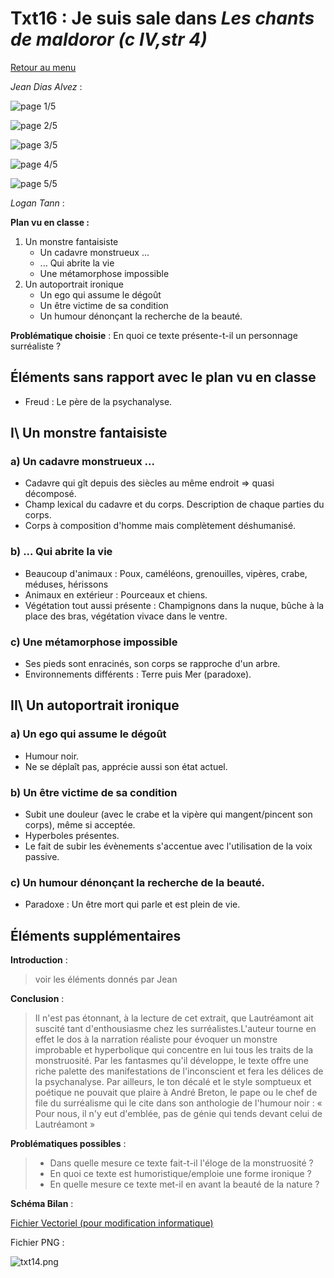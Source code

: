 # Txt16 : Je suis sale dans *Les chants de maldoror (c IV,str 4)*

[Retour au menu](../)

*Jean Dias Alvez* :

![page 1/5](txt16_1.jpg)

![page 2/5](txt16_2.jpg)

![page 3/5](txt16_3.jpg)

![page 4/5](txt16_4.jpg)

![page 5/5](txt16_5.jpg)



*Logan Tann* :



**Plan vu en classe :**

1. Un monstre fantaisiste
   * Un cadavre monstrueux ...
   * ... Qui abrite la vie
   * Une métamorphose impossible
2. Un autoportrait ironique
   * Un ego qui assume le dégoût
   * Un être victime de sa condition
   * Un humour dénonçant la recherche de la beauté.

__Problématique choisie__ : En quoi ce texte présente-t-il un personnage surréaliste ?



## Éléments sans rapport avec le plan vu en classe

* Freud : Le père de la psychanalyse.


## I\ Un monstre fantaisiste

### a) Un cadavre monstrueux ...

* Cadavre qui gît depuis des siècles au même endroit => quasi décomposé.
* Champ lexical du cadavre et du corps. Description de chaque parties du corps.
* Corps à composition d'homme mais complètement déshumanisé.

### b) ... Qui abrite la vie

* Beaucoup d'animaux : Poux, caméléons, grenouilles, vipères, crabe, méduses, hérissons
* Animaux en extérieur : Pourceaux et chiens.
* Végétation tout aussi présente : Champignons dans la nuque, bûche à la place des bras, végétation vivace dans le ventre.

### c) Une métamorphose impossible

* Ses pieds sont enracinés, son corps se rapproche d'un arbre.
* Environnements différents : Terre puis Mer (paradoxe).

## II\ Un autoportrait ironique

### a) Un ego qui assume le dégoût

* Humour noir.
* Ne se déplaît pas, apprécie aussi son état actuel.

### b) Un être victime de sa condition

- Subit une douleur (avec le crabe et la vipère qui mangent/pincent son corps), même si acceptée.
- Hyperboles présentes.
- Le fait de subir les évènements s'accentue avec l'utilisation de la voix passive.

### c) Un humour dénonçant la recherche de la beauté.

* Paradoxe : Un être mort qui parle et est plein de vie.

## Éléments supplémentaires

__Introduction__ : 

> voir les éléments donnés par Jean

__Conclusion__ :
> Il n'est pas étonnant, à la lecture de cet extrait, que Lautréamont ait suscité tant d'enthousiasme chez les surréalistes.L'auteur tourne en effet le dos à la narration réaliste pour évoquer un monstre improbable et hyperbolique qui concentre en lui tous les traits de la monstruosité.
> Par les fantasmes qu'il développe, le texte offre une riche palette des manifestations de l'inconscient et fera les délices de la psychanalyse.
> Par ailleurs, le ton décalé et le style somptueux et poétique ne pouvait que plaire à André Breton, le pape ou le chef de file du surréalisme qui le cite dans son anthologie de l'humour noir : « Pour nous, il n'y eut d'emblée, pas de génie qui tends devant celui de Lautréamont »

 __Problématiques possibles__ : 
> * Dans quelle mesure ce texte fait-t-il l'éloge de la monstruosité ?
> * En quoi ce texte est humoristique/emploie une forme ironique ?
> * En quelle mesure ce texte met-il en avant la beauté de la nature ?

__Schéma Bilan__ : 

[Fichier Vectoriel (pour modification informatique)](txt14.svg)

Fichier PNG : 

![txt14.png](txt14.png)